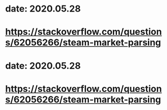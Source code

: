 # date: 2020.05.28
# https://stackoverflow.com/questions/62056266/steam-market-parsing
# date: 2020.05.28
# https://stackoverflow.com/questions/62056266/steam-market-parsing
